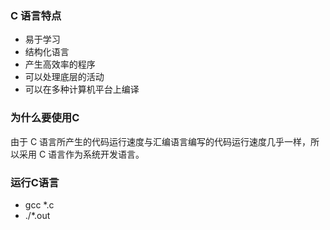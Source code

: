 ### C 语言特点

- 易于学习
- 结构化语言
- 产生高效率的程序
- 可以处理底层的活动
- 可以在多种计算机平台上编译

### 为什么要使用C

由于 C 语言所产生的代码运行速度与汇编语言编写的代码运行速度几乎一样，所以采用 C 语言作为系统开发语言。

### 运行C语言

- gcc *.c
- ./*.out